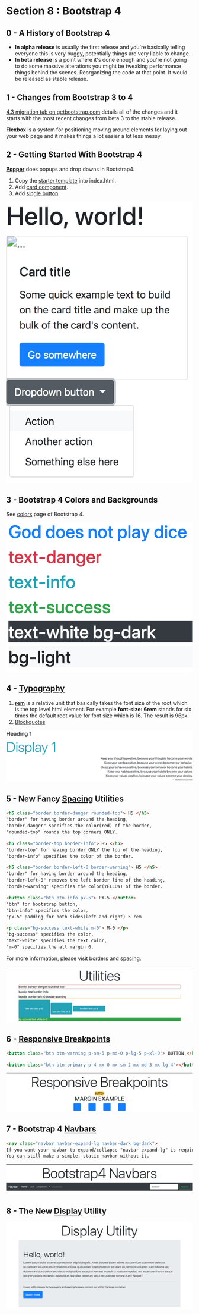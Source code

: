 # Section 8 : Bootstrap 4

## 0 - A History of Bootstrap 4
- **In alpha release** is usually the first release and you're basically telling everyone this is very buggy, potentially things are very liable to change.
- **In beta release** is a point where it's done enough and you're not going to do some massive alterations you might be tweaking performance things behind the scenes. Reorganizing the code at that point. It would be released as stable release. 

## 1 - Changes from Bootstrap 3 to 4
[4.3 migration tab on getbootstrap.com](https://getbootstrap.com/docs/4.3/migration/) details all of the changes and it starts with the most recent changes from beta 3 to the stable release.

**Flexbox** is a system for positioning moving around elements for laying out your web page and it makes things a lot easier a lot less messy.

## 2 - Getting Started With Bootstrap 4
**[Popper](https://popper.js.org/)** does popups and drop downs in Bootstrap4.

1. Copy the [starter template](https://getbootstrap.com/docs/4.3/getting-started/introduction/#starter-template) into index.html.
2. Add [card component](https://getbootstrap.com/docs/4.3/components/card/#example).
3. Add [single button](https://getbootstrap.com/docs/4.3/components/dropdowns/#single-button).

![2 - Getting Started With Bootstrap 4](./Photos/2.png)

## 3 - Bootstrap 4 Colors and Backgrounds

See [colors](https://getbootstrap.com/docs/4.3/utilities/colors/) page of Bootstrap 4.

![3 - Bootstrap 4 Colors and Backgrounds](./Photos/3.png)

## 4 - [Typography](https://getbootstrap.com/docs/4.3/content/typography/)
1. **[rem](https://medium.com/code-better/css-units-for-font-size-px-em-rem-79f7e592bb97)** is a relative unit that basically takes the font size of the root which is the top level html element. For example **font-size: 6rem** stands for six times the default root value for font size which is 16. The result is 96px.
2. [Blockquotes](https://getbootstrap.com/docs/4.3/content/typography/#blockquotes) 

![4 - Typography](./Photos/4.png)

## 5 - New Fancy [Spacing](https://getbootstrap.com/docs/4.3/utilities/spacing/) Utilities

```html
<h5 class="border border-danger rounded-top"> H5 </h5>
"border" for having border around the heading, 
"border-danger" specifies the color(red) of the border, 
"rounded-top" rounds the top corners ONLY.
```

```html
<h5 class="border-top border-info"> H5 </h5>
"border-top" for having border ONLY the top of the heading,
"border-info" specifies the color of the border.
```

```html
<h5 class="border border-left-0 border-warning"> H5 </h5>
"border" for having border around the heading,
"border-left-0" removes the left border line of the heading,
"border-warning" specifies the color(YELLOW) of the border.
```

```html
<button class="btn btn-info px-5"> PX-5 </button>
"btn" for bootstrap button,
"btn-info" specifies the color,
"px-5" padding for both sides(left and right) 5 rem
```

```html
<p class="bg-success text-white m-0"> M-0 </p>
"bg-success" specifies the color,
"text-white" specifies the text color,
"m-0" specifies the all margin 0.
```

For more information, please visit [borders](https://getbootstrap.com/docs/4.3/utilities/borders/) and [spacing](https://getbootstrap.com/docs/4.3/utilities/spacing/).

![5 - New Fancy Spacing Utilities](./Photos/5.png)

## 6 - [Responsive Breakpoints](https://getbootstrap.com/docs/4.3/layout/overview/#responsive-breakpoints)

```html
<button class="btn btn-warning p-sm-5 p-md-0 p-lg-5 p-xl-0"> BUTTON </button>
```

```html
<button class="btn btn-primary p-4 mx-0 mx-sm-2 mx-md-3 mx-lg-4"></button>
```

![6 - Responsive Breakpoints](./Photos/6.png)

## 7 - Bootstrap 4 [Navbars](https://getbootstrap.com/docs/4.3/components/navbar/)

```html
<nav class="navbar navbar-expand-lg navbar-dark bg-dark">
If you want your navbar to expand/collapse "navbar-expand-lg" is required.
You can still make a simple, static navbar without it.
```

![7 - Bootstrap 4 Navbars](./Photos/7.png)

## 8 - The New [Display](https://getbootstrap.com/docs/4.3/utilities/display/) Utility
![8 - The New Display Utility](./Photos/8.png)
